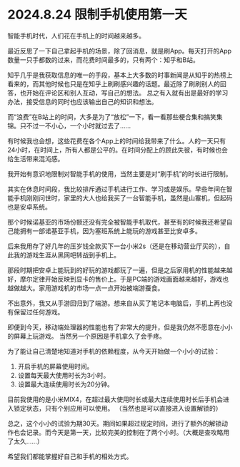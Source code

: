 # 2024.8.24 限制手机使用第一天

智能手机时代，人们花在手机上的时间越来越多。

最近反思了一下自己拿起手机的场景，除了回消息，就是刷App。每天打开的App数量一只手都数的过来，而花费时间最多的，只有两个：知乎和B站。

知乎几乎是我获取信息的唯一的手段，基本上大多数的时事新闻是从知乎的热榜上看来的，而其他时候也只是在知乎上刷刷感兴趣的话题。最近除了刷刷别人的回答，也开始在评论区和别人互动，写自己的想法。
总之有入就有出是最好的学习办法，接受信息的同时也应该输出自己的知识和想法。

而“浪费”在B站上的时间，大多是为了“放松”一下，看一看那些梗合集和搞笑集锦。只不过一不小心，一个小时就过去了……

有时候我也会想，这些花费在各个App上的时间给我带来了什么。人的一天只有24小时，在时间上，所有人都是公平的。在时间分配上的顾此失彼，有时候也会给生活带来混沌感。

我开始有意识地限制对智能手机的使用，当然主要是对“刷手机”的时长进行限制。

其实在休息时间段，我比较排斥通过手机进行工作、学习或是娱乐。早些年间在智能手机刚刚问世时，家里的大人也给我买了一台智能手机，虽然是山寨机，但起码也是安卓系统。

那个时候诺基亚的市场份额还没有完全被智能手机取代，甚至有的时候我还希望自己能拥有一部诺基亚手机，因为塞班系统上能玩的游戏甚至比安卓多。

后来我用存了好几年的压岁钱全款买下一台小米2s（还是在移动营业厅买的），自此我的游戏生涯从黑网吧转战到手机上。

那段时期把安卓上能玩到的好玩的游戏都玩了一遍，但是之后家用机的性能越来越好，摩尔定律开始反映到显卡的售价上。于是PC端的游戏画面越来越好，游戏也越做越大。家用游戏机的市场一点一点开始被端游蚕食。

不出意外，我又从手游回归到了端游。想来自从买了笔记本电脑后，手机上再也没有保留过任何游戏。

即便到今天，移动端处理器的性能也有了非常大的提升，但是我仍然不愿意在小小的屏幕上玩游戏。 当然另一个原因是手机拿久了会手疼。

为了能让自己清楚地知道对手机的依赖程度，从今天开始做一个小小的试验：

1. 开启手机的屏幕使用时间。
2. 设置每天最大使用时长为3小时。
3. 设置最大连续使用时长为20分钟。

目前我使用的是小米MIX4，在超过最大使用时长或最大连续使用时长后手机会进入锁定状态，只有个别应用可以使用。 （当然也是可以直接进入设置解锁的）

总之，这个小小的试验为期30天。期间如果超过规定时间，进行了额外的解锁动作也会记录。而今天是第一天，比较完美的控制在了两个小时。（大概是查攻略用了太久……）

希望我们都能掌握好自己和手机的相处方式。